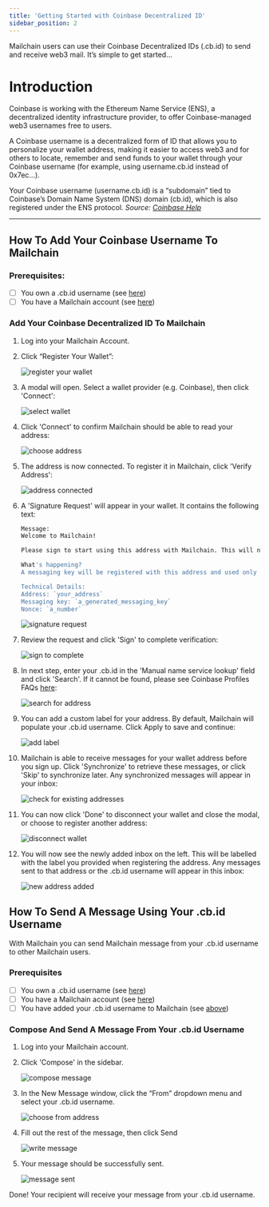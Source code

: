 ```yaml
---
title: 'Getting Started with Coinbase Decentralized ID'
sidebar_position: 2
---
```


Mailchain users can use their Coinbase Decentralized IDs (.cb.id) to send and receive web3 mail. It’s simple to get started…

# Introduction

Coinbase is working with the Ethereum Name Service (ENS), a decentralized identity infrastructure provider, to offer Coinbase-managed web3 usernames free to users.

A Coinbase username is a decentralized form of ID that allows you to personalize your wallet address, making it easier to access web3 and for others to locate, remember and send funds to your wallet through your Coinbase username (for example, using username.cb.id instead of 0x7ec…).

Your Coinbase username (username.cb.id) is a “subdomain” tied to Coinbase’s Domain Name System (DNS) domain (cb.id), which is also registered under the ENS protocol. _Source: [Coinbase Help](https://help.coinbase.com/en/wallet/managing-account/coinbase-ens-support)_

---

## How To Add Your Coinbase Username To Mailchain

### Prerequisites:

-   [ ] You own a .cb.id username (see [here](https://help.coinbase.com/en/wallet/managing-account/coinbase-ens-support))
-   [ ] You have a Mailchain account (see [here](/user/guides/getting-started/create-a-mailchain-account))

### Add Your Coinbase Decentralized ID To Mailchain

1. Log into your Mailchain Account.

1. Click “Register Your Wallet”:

    ![register your wallet](../img-coinbase-decentralized-id/cbid1_1.png)

1. A modal will open. Select a wallet provider (e.g. Coinbase), then click 'Connect':

    ![select wallet](../img-coinbase-decentralized-id/cbid1_2.png)

1. Click 'Connect' to confirm Mailchain should be able to read your address:

    ![choose address](../img-coinbase-decentralized-id/cbid1_3.png)

1. The address is now connected. To register it in Mailchain, click 'Verify Address':

    ![address connected](../img-coinbase-decentralized-id/cbid1_4.png)

1. A 'Signature Request' will appear in your wallet. It contains the following text:

    ```bash
    Message:
    Welcome to Mailchain!

    Please sign to start using this address with Mailchain. This will not trigger a blockchain transaction or cost any gas fees.

    What's happening?
    A messaging key will be registered with this address and used only for messaging. It will replace any existing registered messaging keys.

    Technical Details:
    Address: `your_address`
    Messaging key: `a_generated_messaging_key`
    Nonce: `a_number`
    ```

    ![signature request](../img-coinbase-decentralized-id/cbid1_5.png)

1. Review the request and click 'Sign' to complete verification:

    ![sign to complete](../img-coinbase-decentralized-id/cbid1_6.png)

1. In next step, enter your .cb.id in the 'Manual name service lookup' field and click 'Search'. If it cannot be found, please see Coinbase Profiles FAQs [here](/user/guides/name-services/coinbase-decentralized-id/coinbase-decentralized-id-faqs#my-coinbase-decentralized-id-was-not-found-what-should-i-check):

    ![search for address](../img-coinbase-decentralized-id/cbid1_7.png)

1. You can add a custom label for your address. By default, Mailchain will populate your .cb.id username. Click Apply to save and continue:

    ![add label](../img-coinbase-decentralized-id/cbid1_8.png)

1. Mailchain is able to receive messages for your wallet address before you sign up. Click 'Synchronize' to retrieve these messages, or click 'Skip' to synchronize later. Any synchronized messages will appear in your inbox:

    ![check for existing addresses](../img-coinbase-decentralized-id/cbid1_9.png)

1. You can now click 'Done' to disconnect your wallet and close the modal, or choose to register another address:

    ![disconnect wallet](../img-coinbase-decentralized-id/cbid1_10.png)

1. You will now see the newly added inbox on the left. This will be labelled with the label you provided when registering the address. Any messages sent to that address or the .cb.id username will appear in this inbox:

    ![new address added](../img-coinbase-decentralized-id/cbid1_11.png)

## How To Send A Message Using Your .cb.id Username

With Mailchain you can send Mailchain message from your .cb.id username to other Mailchain users.

### Prerequisites

-   [ ] You own a .cb.id username (see [here](https://help.coinbase.com/en/wallet/managing-account/coinbase-ens-support))
-   [ ] You have a Mailchain account (see [here](/user/guides/getting-started/create-a-mailchain-account))
-   [ ] You have added your .cb.id username to Mailchain (see [above](#how-to-add-your-coinbase-username-to-mailchain))

### Compose And Send A Message From Your .cb.id Username

1. Log into your Mailchain account.

1. Click 'Compose' in the sidebar.

    ![compose message](../img-coinbase-decentralized-id/cbid2_1.png)

1. In the New Message window, click the “From” dropdown menu and select your .cb.id username.

    ![choose from address](../img-coinbase-decentralized-id/cbid2_2.png)

1. Fill out the rest of the message, then click Send

    ![write message](../img-coinbase-decentralized-id/cbid2_3.png)

1. Your message should be successfully sent.

    ![message sent](../img-coinbase-decentralized-id/cbid2_4.png)

Done! Your recipient will receive your message from your .cb.id username.
